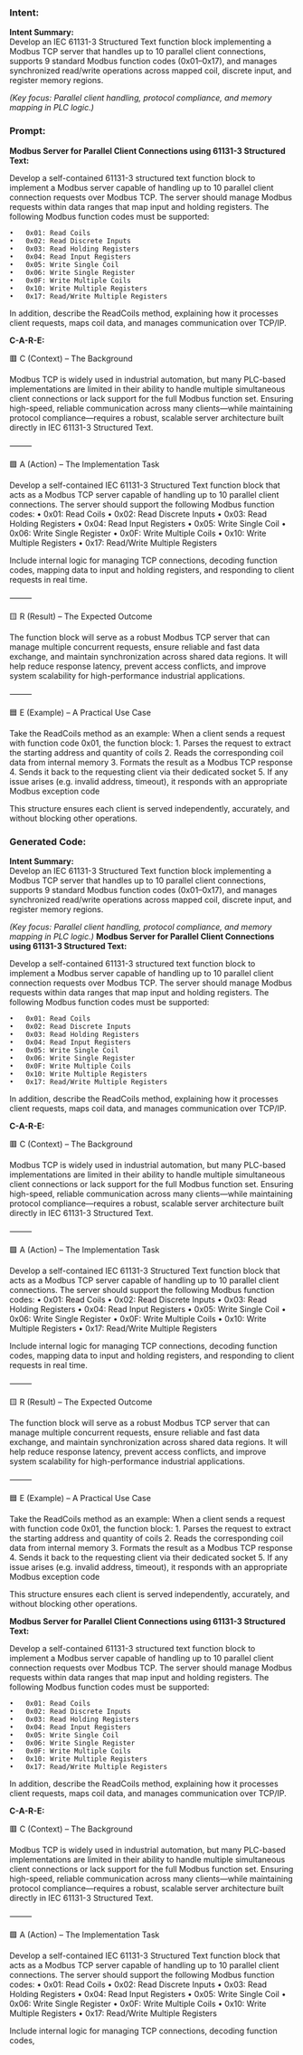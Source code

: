 ### Intent:
**Intent Summary:**  
Develop an IEC 61131-3 Structured Text function block implementing a Modbus TCP server that handles up to 10 parallel client connections, supports 9 standard Modbus function codes (0x01–0x17), and manages synchronized read/write operations across mapped coil, discrete input, and register memory regions.  

*(Key focus: Parallel client handling, protocol compliance, and memory mapping in PLC logic.)*

### Prompt:
**Modbus Server for Parallel Client Connections using 61131-3 Structured Text:**

Develop a self-contained 61131-3 structured text function block to implement a Modbus server capable of handling up to 10 parallel client connection requests over Modbus TCP. The server should manage Modbus requests within data ranges that map input and holding registers. The following Modbus function codes must be supported:

	•	0x01: Read Coils
	•	0x02: Read Discrete Inputs
	•	0x03: Read Holding Registers
	•	0x04: Read Input Registers
	•	0x05: Write Single Coil
	•	0x06: Write Single Register
	•	0x0F: Write Multiple Coils
	•	0x10: Write Multiple Registers
	•	0x17: Read/Write Multiple Registers

In addition, describe the ReadCoils method, explaining how it processes client requests, maps coil data, and manages communication over TCP/IP.

**C-A-R-E:**

🟥 C (Context) – The Background

Modbus TCP is widely used in industrial automation, but many PLC-based implementations are limited in their ability to handle multiple simultaneous client connections or lack support for the full Modbus function set. Ensuring high-speed, reliable communication across many clients—while maintaining protocol compliance—requires a robust, scalable server architecture built directly in IEC 61131-3 Structured Text.

⸻

🟩 A (Action) – The Implementation Task

Develop a self-contained IEC 61131-3 Structured Text function block that acts as a Modbus TCP server capable of handling up to 10 parallel client connections. The server should support the following Modbus function codes:
	•	0x01: Read Coils
	•	0x02: Read Discrete Inputs
	•	0x03: Read Holding Registers
	•	0x04: Read Input Registers
	•	0x05: Write Single Coil
	•	0x06: Write Single Register
	•	0x0F: Write Multiple Coils
	•	0x10: Write Multiple Registers
	•	0x17: Read/Write Multiple Registers

Include internal logic for managing TCP connections, decoding function codes, mapping data to input and holding registers, and responding to client requests in real time.

⸻

🟨 R (Result) – The Expected Outcome

The function block will serve as a robust Modbus TCP server that can manage multiple concurrent requests, ensure reliable and fast data exchange, and maintain synchronization across shared data regions. It will help reduce response latency, prevent access conflicts, and improve system scalability for high-performance industrial applications.

⸻

🟦 E (Example) – A Practical Use Case

Take the ReadCoils method as an example:
When a client sends a request with function code 0x01, the function block:
	1.	Parses the request to extract the starting address and quantity of coils
	2.	Reads the corresponding coil data from internal memory
	3.	Formats the result as a Modbus TCP response
	4.	Sends it back to the requesting client via their dedicated socket
	5.	If any issue arises (e.g. invalid address, timeout), it responds with an appropriate Modbus exception code

This structure ensures each client is served independently, accurately, and without blocking other operations.

### Generated Code:
**Intent Summary:**  
Develop an IEC 61131-3 Structured Text function block implementing a Modbus TCP server that handles up to 10 parallel client connections, supports 9 standard Modbus function codes (0x01–0x17), and manages synchronized read/write operations across mapped coil, discrete input, and register memory regions.  

*(Key focus: Parallel client handling, protocol compliance, and memory mapping in PLC logic.)*
**Modbus Server for Parallel Client Connections using 61131-3 Structured Text:**

Develop a self-contained 61131-3 structured text function block to implement a Modbus server capable of handling up to 10 parallel client connection requests over Modbus TCP. The server should manage Modbus requests within data ranges that map input and holding registers. The following Modbus function codes must be supported:

	•	0x01: Read Coils
	•	0x02: Read Discrete Inputs
	•	0x03: Read Holding Registers
	•	0x04: Read Input Registers
	•	0x05: Write Single Coil
	•	0x06: Write Single Register
	•	0x0F: Write Multiple Coils
	•	0x10: Write Multiple Registers
	•	0x17: Read/Write Multiple Registers

In addition, describe the ReadCoils method, explaining how it processes client requests, maps coil data, and manages communication over TCP/IP.

**C-A-R-E:**

🟥 C (Context) – The Background

Modbus TCP is widely used in industrial automation, but many PLC-based implementations are limited in their ability to handle multiple simultaneous client connections or lack support for the full Modbus function set. Ensuring high-speed, reliable communication across many clients—while maintaining protocol compliance—requires a robust, scalable server architecture built directly in IEC 61131-3 Structured Text.

⸻

🟩 A (Action) – The Implementation Task

Develop a self-contained IEC 61131-3 Structured Text function block that acts as a Modbus TCP server capable of handling up to 10 parallel client connections. The server should support the following Modbus function codes:
	•	0x01: Read Coils
	•	0x02: Read Discrete Inputs
	•	0x03: Read Holding Registers
	•	0x04: Read Input Registers
	•	0x05: Write Single Coil
	•	0x06: Write Single Register
	•	0x0F: Write Multiple Coils
	•	0x10: Write Multiple Registers
	•	0x17: Read/Write Multiple Registers

Include internal logic for managing TCP connections, decoding function codes, mapping data to input and holding registers, and responding to client requests in real time.

⸻

🟨 R (Result) – The Expected Outcome

The function block will serve as a robust Modbus TCP server that can manage multiple concurrent requests, ensure reliable and fast data exchange, and maintain synchronization across shared data regions. It will help reduce response latency, prevent access conflicts, and improve system scalability for high-performance industrial applications.

⸻

🟦 E (Example) – A Practical Use Case

Take the ReadCoils method as an example:
When a client sends a request with function code 0x01, the function block:
	1.	Parses the request to extract the starting address and quantity of coils
	2.	Reads the corresponding coil data from internal memory
	3.	Formats the result as a Modbus TCP response
	4.	Sends it back to the requesting client via their dedicated socket
	5.	If any issue arises (e.g. invalid address, timeout), it responds with an appropriate Modbus exception code

This structure ensures each client is served independently, accurately, and without blocking other operations.

**Modbus Server for Parallel Client Connections using 61131-3 Structured Text:**

Develop a self-contained 61131-3 structured text function block to implement a Modbus server capable of handling up to 10 parallel client connection requests over Modbus TCP. The server should manage Modbus requests within data ranges that map input and holding registers. The following Modbus function codes must be supported:

	•	0x01: Read Coils
	•	0x02: Read Discrete Inputs
	•	0x03: Read Holding Registers
	•	0x04: Read Input Registers
	•	0x05: Write Single Coil
	•	0x06: Write Single Register
	•	0x0F: Write Multiple Coils
	•	0x10: Write Multiple Registers
	•	0x17: Read/Write Multiple Registers

In addition, describe the ReadCoils method, explaining how it processes client requests, maps coil data, and manages communication over TCP/IP.

**C-A-R-E:**

🟥 C (Context) – The Background

Modbus TCP is widely used in industrial automation, but many PLC-based implementations are limited in their ability to handle multiple simultaneous client connections or lack support for the full Modbus function set. Ensuring high-speed, reliable communication across many clients—while maintaining protocol compliance—requires a robust, scalable server architecture built directly in IEC 61131-3 Structured Text.

⸻

🟩 A (Action) – The Implementation Task

Develop a self-contained IEC 61131-3 Structured Text function block that acts as a Modbus TCP server capable of handling up to 10 parallel client connections. The server should support the following Modbus function codes:
	•	0x01: Read Coils
	•	0x02: Read Discrete Inputs
	•	0x03: Read Holding Registers
	•	0x04: Read Input Registers
	•	0x05: Write Single Coil
	•	0x06: Write Single Register
	•	0x0F: Write Multiple Coils
	•	0x10: Write Multiple Registers
	•	0x17: Read/Write Multiple Registers

Include internal logic for managing TCP connections, decoding function codes,
